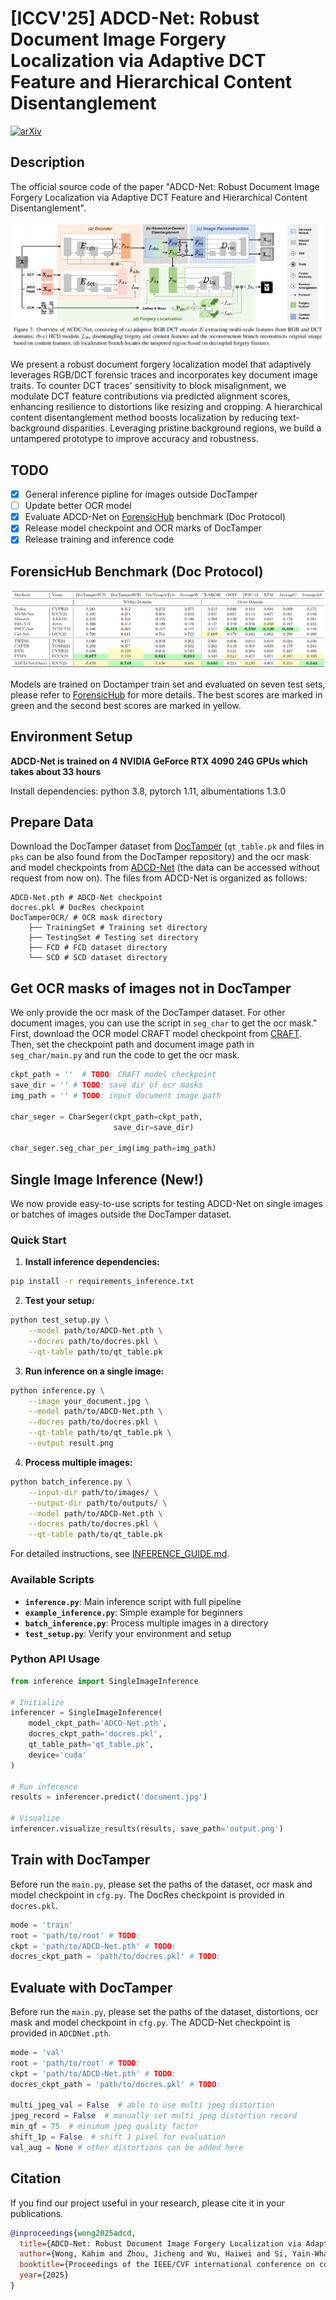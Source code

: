 
# [ICCV'25] ADCD-Net: Robust Document Image Forgery Localization via Adaptive DCT Feature and Hierarchical Content Disentanglement

[![arXiv](https://img.shields.io/badge/arXiv-2507.16397-b31b1b.svg)](https://arxiv.org/abs/2507.16397)

## Description   

The official source code of the paper "ADCD-Net: Robust Document Image Forgery Localization via Adaptive DCT Feature and Hierarchical Content Disentanglement". 

![model_overview](./fig/model_overview.png)

We present a robust document forgery localization model that adaptively leverages RGB/DCT forensic traces and incorporates key document image traits. To counter DCT traces' sensitivity to block misalignment, we modulate DCT feature contributions via predicted alignment scores, enhancing resilience to distortions like resizing and cropping. A hierarchical content disentanglement method boosts localization by reducing text-background disparities. Leveraging pristine background regions, we build a untampered prototype to improve accuracy and robustness.

## TODO

- [x] General inference pipline for images outside DocTamper
- [ ] Update better OCR model
- [x] Evaluate ADCD-Net on [ForensicHub](https://github.com/scu-zjz/ForensicHub) benchmark (Doc Protocol)
- [x] Release model checkpoint and OCR marks of DocTamper 
- [x] Release training and inference code

## ForensicHub Benchmark (Doc Protocol)

![doc_protocol](./fig/doc_protocol.png)

Models are trained on Doctamper train set and evaluated on seven test sets, please refer to [ForensicHub](https://github.com/scu-zjz/ForensicHub) for more details.
The best scores are marked in green and the second best scores are marked in yellow.

## Environment Setup

**ADCD-Net is trained on 4 NVIDIA GeForce RTX 4090 24G GPUs which takes about 33 hours**

Install dependencies: python 3.8, pytorch 1.11, albumentations 1.3.0

## Prepare Data

Download the DocTamper dataset from [DocTamper](https://github.com/qcf-568/DocTamper) (```qt_table.pk``` and files in ```pks``` can be also found from the DocTamper repository) and the ocr mask and model checkpoints from [ADCD-Net](https://drive.google.com/file/d/10m7v0RrmI68UbfaWCwAN0nfR2y7DWS_4/view?usp=sharing) (the data can be accessed without request from now on).
The files from ADCD-Net is organized as follows:

```
ADCD-Net.pth # ADCD-Net checkpoint
docres.pkl # DocRes checkpoint
DocTamperOCR/ # OCR mask directory
    ├── TrainingSet # Training set directory
    ├── TestingSet # Testing set directory
    ├── FCD # FCD dataset directory
    └── SCD # SCD dataset directory
```

## Get OCR masks of images not in DocTamper

We only provide the ocr mask of the DocTamper dataset. For other document images, you can use the script in ```seg_char``` to get the ocr mask."
First, download the OCR model CRAFT model checkpoint from [CRAFT](https://github.com/clovaai/CRAFT-pytorch). Then, set the checkpoint path and document image path in ```seg_char/main.py``` and run the code to get the ocr mask.

```python
ckpt_path = ''  # TODO: CRAFT model checkpoint
save_dir = '' # TODO: save dir of ocr masks
img_path = '' # TODO: input document image path

char_seger = CharSeger(ckpt_path=ckpt_path,
                       save_dir=save_dir)

char_seger.seg_char_per_img(img_path=img_path)
```

## Single Image Inference (New!)

We now provide easy-to-use scripts for testing ADCD-Net on single images or batches of images outside the DocTamper dataset.

### Quick Start

1. **Install inference dependencies:**
```bash
pip install -r requirements_inference.txt
```

2. **Test your setup:**
```bash
python test_setup.py \
    --model path/to/ADCD-Net.pth \
    --docres path/to/docres.pkl \
    --qt-table path/to/qt_table.pk
```

3. **Run inference on a single image:**
```bash
python inference.py \
    --image your_document.jpg \
    --model path/to/ADCD-Net.pth \
    --docres path/to/docres.pkl \
    --qt-table path/to/qt_table.pk \
    --output result.png
```

4. **Process multiple images:**
```bash
python batch_inference.py \
    --input-dir path/to/images/ \
    --output-dir path/to/outputs/ \
    --model path/to/ADCD-Net.pth \
    --docres path/to/docres.pkl \
    --qt-table path/to/qt_table.pk
```

For detailed instructions, see [INFERENCE_GUIDE.md](INFERENCE_GUIDE.md).

### Available Scripts

- **`inference.py`**: Main inference script with full pipeline
- **`example_inference.py`**: Simple example for beginners
- **`batch_inference.py`**: Process multiple images in a directory
- **`test_setup.py`**: Verify your environment and setup

### Python API Usage

```python
from inference import SingleImageInference

# Initialize
inferencer = SingleImageInference(
    model_ckpt_path='ADCD-Net.pth',
    docres_ckpt_path='docres.pkl',
    qt_table_path='qt_table.pk',
    device='cuda'
)

# Run inference
results = inferencer.predict('document.jpg')

# Visualize
inferencer.visualize_results(results, save_path='output.png')
```


## Train with DocTamper

Before run the ```main.py```, please set the paths of the dataset, ocr mask and model checkpoint in ```cfg.py```. 
The DocRes checkpoint is provided in ```docres.pkl```. 

```python
mode = 'train'
root = 'path/to/root' # TODO:
ckpt = 'path/to/ADCD-Net.pth' # TODO:
docres_ckpt_path = 'path/to/docres.pkl' # TODO:
```

## Evaluate with DocTamper

Before run the ```main.py```, please set the paths of the dataset, distortions, ocr mask and model checkpoint in ```cfg.py```. 
The ADCD-Net checkpoint is provided in ```ADCDNet.pth```. 

```python
mode = 'val'
root = 'path/to/root' # TODO:
ckpt = 'path/to/ADCD-Net.pth' # TODO:
docres_ckpt_path = 'path/to/docres.pkl' # TODO:

multi_jpeg_val = False  # able to use multi jpeg distortion
jpeg_record = False  # manually set multi jpeg distortion record
min_qf = 75  # minimum jpeg quality factor
shift_1p = False  # shift 1 pixel for evaluation
val_aug = None # other distortions can be added here
```
## Citation

If you find our project useful in your research, please cite it in your publications.

```bibtex
@inproceedings{wong2025adcd,
  title={ADCD-Net: Robust Document Image Forgery Localization via Adaptive DCT Feature and Hierarchical Content Disentanglement},
  author={Wong, Kahim and Zhou, Jicheng and Wu, Haiwei and Si, Yain-Whar and Zhou, Jiantao},
  booktitle={Proceedings of the IEEE/CVF international conference on computer vision},
  year={2025}
}
```
